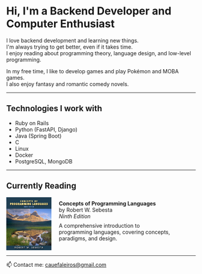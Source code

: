 # Hi, I'm a Backend Developer and Computer Enthusiast

I love backend development and learning new things.  
I'm always trying to get better, even if it takes time.  
I enjoy reading about programming theory, language design, and low-level programming.  

In my free time, I like to develop games and play Pokémon and MOBA games.  
I also enjoy fantasy and romantic comedy novels.

---

## Technologies I work with

- Ruby on Rails
- Python (FastAPI, Django)
- Java (Spring Boot)
- C
- Linux
- Docker
- PostgreSQL, MongoDB

---

## Currently Reading

<div style="display: flex; align-items: center; gap: 20px; margin-top: 10px;">
  <img src="51M1-8dgi1L._SL1200___76126.jpg" alt="Concepts of Programming Languages" width="120" />
  <div>
    <strong>Concepts of Programming Languages</strong><br />
    by Robert W. Sebesta<br />
    <em>Ninth Edition</em><br />
    <p style="max-width: 300px; margin-top: 8px;">
      A comprehensive introduction to programming languages, covering concepts, paradigms, and design.
    </p>
  </div>
</div>

---

📫 Contact me: [cauefaleiros@gmail.com](mailto:cauefaleiros@gmail.com)
